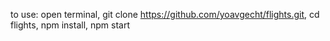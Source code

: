to use:
open terminal,
git clone https://github.com/yoavgecht/flights.git,
cd flights,
npm install,
npm start